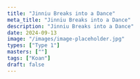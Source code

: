 ```yaml
---
title: "Jinniu Breaks into a Dance"
meta_title: "Jinniu Breaks into a Dance"
description: "Jinniu Breaks into a Dance"
date: 2024-09-13
image: "/images/image-placeholder.jpg"
types: ["Type 1"]
masters: [""]
tags: ["Koan"]
draft: false
---
```


